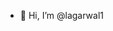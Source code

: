 - 👋 Hi, I’m @lagarwal1

<!---
lagarwal1/lagarwal1 is a ✨ special ✨ repository because its `README.md` (this file) appears on your GitHub profile.
You can click the Preview link to take a look at your changes.
--->
